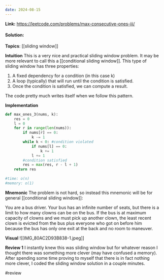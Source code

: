 ```yaml
---
date: 2024-08-15
---
```

**Link:** https://leetcode.com/problems/max-consecutive-ones-iii/
#### Solution:

**Topics**: [[sliding window]]

**Intuition**
This is a very nice and practical sliding window problem. It may be more relevant to call this a [[conditional sliding window]]. This type of sliding window has three properties:

1. A fixed dependency for a condition (in this case k)
2. A loop (typically) that will run until the condition is satisfied.
3. Once the condition is satisfied, we can compute a result. 

The code pretty much writes itself when we follow this pattern.

**Implementation**
```python
def max_ones_3(nums, k):
	res = 0
	l = 0
	for r in range(len(nums)):
		if nums[r] == 0:
			k -= 1
		while k < 0: #condition violated
			if nums[l] == 0:
				k += 1
			l += 1
		#condition satisfied
		res = max(res, r - l + 1)
	return res
	
#time: o(n)
#memory: o(1)
```

**Mnemonic**
The problem is not hard, so instead this mnemonic will be for general [[conditional sliding window]]:

You are a bus driver. Your bus has an infinite number of seats, but there is a limit to how many clowns can be on the bus. If the bus is at maximum capacity of clowns and we must pick up another clown, the least recent clown is evicted from the bus plus everyone who got on before him because the bus has only one exit at the back and no room to maneuver.  

**Visual** 
![[IMG_80AC2D93B838-1.jpeg]]

**Review 1**
I instantly knew this was sliding window but for whatever reason I thought there was something more clever (may have confused a memory). After spending some time proving to myself that there is in fact nothing more clever, I coded the sliding window solution in a couple minutes.

#review 


